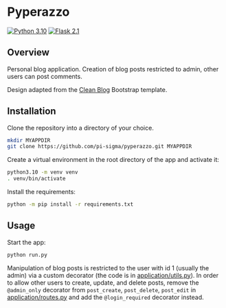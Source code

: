 # Pyperazzo

[![Python 3.10](https://img.shields.io/badge/python-3.10-blue)](https://www.python.org/downloads/release/python-3100/)
[![Flask 2.1](https://img.shields.io/badge/flask-2.1-blue)](https://flask.palletsprojects.com/en/2.1.x/)


## Overview
Personal blog application.
Creation of blog posts restricted to admin, other users can post comments.

Design adapted from the [Clean Blog](https://startbootstrap.com/theme/clean-blog) Bootstrap template.

## Installation
Clone the repository into a directory of your choice.
```sh
mkdir MYAPPDIR
git clone https://github.com/pi-sigma/pyperazzo.git MYAPPDIR
```

Create a virtual environment in the root directory of the app and activate it:
```sh
python3.10 -m venv venv
. venv/bin/activate
```

Install the requirements:
```sh
python -m pip install -r requirements.txt
```

## Usage
Start the app:
```sh
python run.py
```

Manipulation of blog posts is restricted to the user with id 1 (usually the admin) via a custom decorator (the code is in [application/utils.py](https://github.com/pi-sigma/pyperazzo/blob/main/application/utils.py)).
In order to allow other users to create, update, and delete posts, remove the `@admin_only` decorator from `post_create`, `post_delete`, `post_edit` in [application/routes.py](https://github.com/pi-sigma/pyperazzo/blob/main/application/routes.py) and add the `@login_required` decorator instead.
